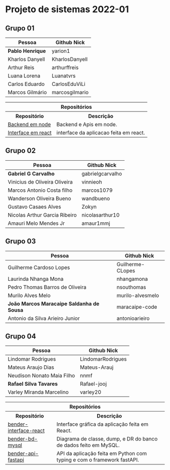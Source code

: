 # Projeto de sistemas 2022-01


## Grupo 01

<div align="center">

| Pessoa | Github Nick |
|----|----|
| **Pablo Henrique** | yarion1  |
| Kharlos Danyell | KharlosDanyell  |
| Arthur Reis | arthurffreis  |
| Luana Lorena  | Luanatvrs  |
| Carlos Eduardo  | CarlosEduViLi  |
| Marcos Gilmário  | marcosgilmario  |

</div>
  
<div align="center">
 
  <table>
    <tr>
      <th colspan="2">Repositórios</td>
    </tr>
    <tr>
      <th>Repositório</td>
      <th>Descrição</td>
    </tr>
    <tr>
      <td><a href="https://github.com/yarion1/backend-ps">Backend em node</a></td>
      <td>Backend e Apis em node.</td>
    </tr>
    <tr>
      <td><a href="https://github.com/yarion1/Front-Ps">Interface em react</a></td>
      <td>interface da aplicacao feita em react.</td>
    </tr>
  </table>
  
</div>

## Grupo 02

| Pessoa | Github Nick |
|-----|----|
| **Gabriel G Carvalho** | gabrielgcarvalho |
| Vinicius de Oliveira Oliveira | vinnieoh |
| Marcos Antonio Costa filho | marcos1079 |
| Wanderson Oliveira Bueno | wandbueno |
| Gustavo Casaes Alves | Zokyn | 
| Nicolas Arthur Garcia Ribeiro | nicolasarthur10 |
| Amauri Melo Mendes Jr | amaur1mmj |

## Grupo 03

| Pessoa | Github Nick |
|----|----|
| Guilherme Cardoso Lopes | Guilherme-CLopes  |
| Laurinda Nhanga Mona  | nhangamona  |
| Pedro Thomas Barros de Oliveira | nsouthomas |
| Murilo Alves Melo  | murilo-alvesmelo  |
| **João Marcos Maracaipe Saldanha de Sousa** | maracaipe-code  |
| Antonio da Silva Arieiro Junior | antonioarieiro  |


  
## Grupo 04

<div align="center">


  | Pessoa | Github Nick |
  |----|----|
  | Lindomar Rodrigues | LindomarRodrigues  |
  | Mateus Araujo Dias | Mateus-Arauj |
  | Neudison Nonato Maia Filho  | nnmf  |
  | **Rafael Silva Tavares**  | Rafael-jooj  |
  | Varley Miranda Marcelino  | varley20  |
  
</div>

<div align="center">
 
  <table>
    <tr>
      <th colspan="2">Repositórios</td>
    </tr>
    <tr>
      <th>Repositório</td>
      <th>Descrição</td>
    </tr>
    <tr>
      <td><a href="https://github.com/LindomarRodrigues/bender-interface-react">bender-interface-react</a></td>
      <td>Interface gráfica da aplicação feita em React.</td>
    </tr>
    <tr>
      <td><a href="https://github.com/LindomarRodrigues/bender-bd-mysql">bender-bd-mysql</a></td>
      <td>Diagrama de classe, dump, e DR do banco de dados feito em MySQL.</td>
    </tr>
    <tr>
      <td><a href="https://github.com/LindomarRodrigues/bender-api-fastapi">bender-api-fastapi</a></td>
      <td>API da aplicação feita em Python com typing e com o framework fastAPI.</td>
    </tr>
  </table>
  
</div>
